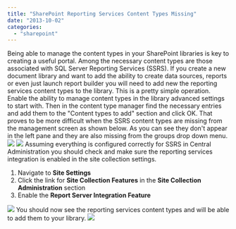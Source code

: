 ```yaml
---
title: "SharePoint Reporting Services Content Types Missing"
date: "2013-10-02"
categories: 
  - "sharepoint"
---
```


Being able to manage the content types in your SharePoint libraries is key to creating a useful portal. Among the necessary content types are those associated with SQL Server Reporting Services (SSRS). If you create a new document library and want to add the ability to create data sources, reports or even just launch report builder you will need to add new the reporting services content types to the library. This is a pretty simple operation. Enable the ability to manage content types in the library advanced settings to start with. Then in the content type manager find the necessary entries and add them to the "Content types to add" section and click OK. That proves to be more difficult when the SSRS content types are missing from the management screen as shown below. As you can see they don't appear in the left pane and they are also missing from the groups drop down menu. ![](https://images.bradleyschacht.com/wp-content/uploads/2013/10/Missing-1.png) ![](https://images.bradleyschacht.com/wp-content/uploads/2013/10/Missing-2.png) Assuming everything is configured correctly for SSRS in Central Administration you should check and make sure the reporting services integration is enabled in the site collection settings.

1. Navigate to **Site Settings**
2. Click the link for **Site Collection Features** in the **Site Collection Administration** section
3. Enable the **Report Server Integration Feature**

![](https://images.bradleyschacht.com/wp-content/uploads/2013/10/ReportServerIntegrationFeature.png) You should now see the reporting services content types and will be able to add them to your library. ![](https://images.bradleyschacht.com/wp-content/uploads/2013/10/ReportingServicesContentTypes.png)
